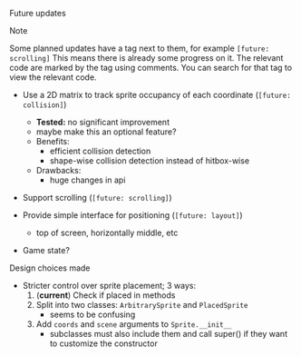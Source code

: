 Future updates

> [!NOTE]
> Some planned updates have a tag next to them, for example `[future: scrolling]`
> This means there is already some progress on it. The relevant code are marked by the tag using comments.
> You can search for that tag to view the relevant code.

- Use a 2D matrix to track sprite occupancy of each coordinate (`[future: collision]`)
    * **Tested:** no significant improvement
    * maybe make this an optional feature?
    * Benefits:
        * efficient collision detection
        * shape-wise collision detection instead of hitbox-wise
    * Drawbacks:
        * huge changes in api

- Support scrolling (`[future: scrolling]`)

- Provide simple interface for positioning (`[future: layout]`)
    * top of screen, horizontally middle, etc

- Game state?

Design choices made

- Stricter control over sprite placement; 3 ways:
    1. (**current**) Check if placed in methods
    2. Split into two classes: `ArbitrarySprite` and `PlacedSprite`
        * seems to be confusing
    3. Add `coords` and `scene` arguments to `Sprite.__init__`
        * subclasses must also include them and call super() if they want to customize the constructor

